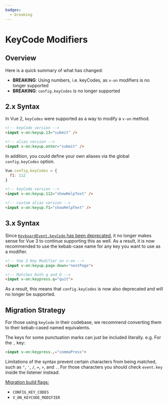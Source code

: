 ```yaml
---
badges:
  - breaking
---
```


# KeyCode Modifiers <MigrationBadges :badges="$frontmatter.badges" />

## Overview

Here is a quick summary of what has changed:

- **BREAKING**: Using numbers, i.e. keyCodes, as `v-on` modifiers is no longer supported
- **BREAKING**: `config.keyCodes` is no longer supported

## 2.x Syntax

In Vue 2, `keyCodes` were supported as a way to modify a `v-on` method.

```html
<!-- keyCode version -->
<input v-on:keyup.13="submit" />

<!-- alias version -->
<input v-on:keyup.enter="submit" />
```

In addition, you could define your own aliases via the global `config.keyCodes` option.

```js
Vue.config.keyCodes = {
  f1: 112
}
```

```html
<!-- keyCode version -->
<input v-on:keyup.112="showHelpText" />

<!-- custom alias version -->
<input v-on:keyup.f1="showHelpText" />
```

## 3.x Syntax

Since [`KeyboardEvent.keyCode` has been deprecated](https://developer.mozilla.org/en-US/docs/Web/API/KeyboardEvent/keyCode), it no longer makes sense for Vue 3 to continue supporting this as well. As a result, it is now recommended to use the kebab-case name for any key you want to use as a modifier.

```html
<!-- Vue 3 Key Modifier on v-on -->
<input v-on:keyup.page-down="nextPage">

<!-- Matches both q and Q -->
<input v-on:keypress.q="quit">
```

As a result, this means that `config.keyCodes` is now also deprecated and will no longer be supported.

## Migration Strategy

For those using `keyCode` in their codebase, we recommend converting them to their kebab-cased named equivalents.

The keys for some punctuation marks can just be included literally. e.g. For the `,` key:

```html
<input v-on:keypress.,="commaPress">
```

Limitations of the syntax prevent certain characters from being matched, such as `"`, `'`, `/`, `=`, `>`, and `.`. For those characters you should check `event.key` inside the listener instead.

[Migration build flags:](migration-build.html#compat-configuration)

- `CONFIG_KEY_CODES`
- `V_ON_KEYCODE_MODIFIER`
